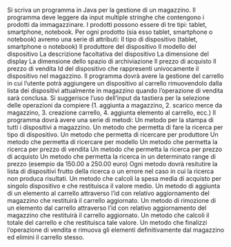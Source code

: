 Si scriva un programma in Java per la gestione di un magazzino. Il programma deve leggere da input multiple stringhe che contengono i prodotti da immagazzinare.
I prodotti possono essere di tre tipi: tablet, smartphone, notebook.
Per ogni prodotto (sia esso tablet, smartphone o notebook) avremo una serie di attributi:
Il tipo di dispositivo (tablet, smartphone o notebook)
Il produttore del dispositivo
Il modello del dispositivo
La descrizione facoltativa del dispositivo
La dimensione del display
La dimensione dello spazio di archiviazione
Il prezzo di acquisto
Il prezzo di vendita
Id del dispositivo che rappresenti univocamente il dispositivo nel magazzino.
Il programma dovrà avere la gestione del carrello in cui l’utente potrà aggiungere un dispositivo al carrello rimuovendolo dalla lista dei dispositivi attualmente in magazzino quando l’operazione di vendita sarà conclusa.
Si suggerisce l’uso dell’input da tastiera per la selezione delle operazioni da compiere (1. aggiunta a magazzino, 2. scarico merce da magazzino, 3. creazione carrello, 4. aggiunta elemento al carrello, ecc.)
Il programma dovrà avere una serie di metodi:
Un metodo per la stampa di tutti i dispositivi a magazzino.
Un metodo che permetta di fare la ricerca per tipo di dispositivo.
Un metodo che permetta di ricercare per produttore
Un metodo che permetta di ricercare per modello
Un metodo che permetta la ricerca per prezzo di vendita
Un metodo che permetta la ricerca per prezzo di acquisto
Un metodo che permetta la ricerca in un determinato range di prezzo (esempio da 150.00 a 250.00 euro)
Ogni metodo dovrà resitutire la lista di dispositivi frutto della ricerca o un errore nel caso in cui la ricerca non produca risultati.
Un metodo che calcoli la spesa media di acquisto per singolo dispositivo e che restituisca il valore medio.
Un metodo di aggiunta di un elemento al carrello attraverso l’id con relativo aggiornamento del magazzino che restituirà il carrello aggiornato.
Un metodo di rimozione di un elemento dal carrello attraverso l’id con relativo aggiornamento del magazzino che restituirà il carrello aggiornato.
Un metodo che calcoli il totale del carrello e che restituisca tale valore.
Un metodo che finalizzi l’operazione di vendita e rimuova gli elementi definitivamente dal magazzino ed elimini il carrello stesso.
